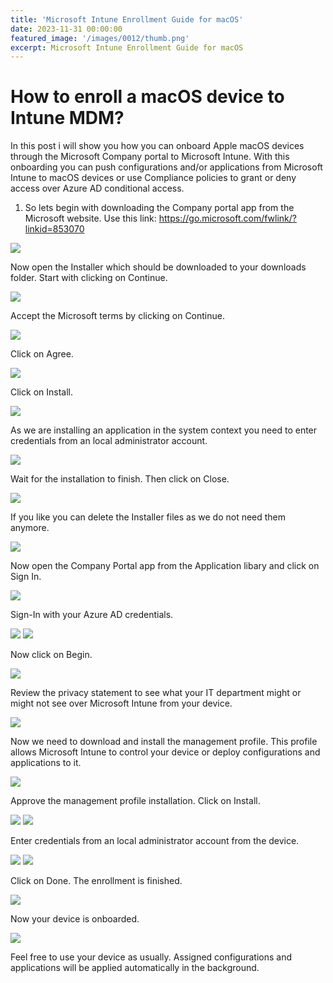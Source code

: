 ```yaml
---
title: 'Microsoft Intune Enrollment Guide for macOS'
date: 2023-11-31 00:00:00
featured_image: '/images/0012/thumb.png'
excerpt: Microsoft Intune Enrollment Guide for macOS
---
```


# How to enroll a macOS device to Intune MDM?

In this post i will show you how you can onboard Apple macOS devices through the Microsoft Company portal to Microsoft Intune. With this onboarding you can push configurations and/or applications from Microsoft Intune to macOS devices or use Compliance policies to grant or deny access over Azure AD conditional access.

1. So lets begin with downloading the Company portal app from the Microsoft website. Use this link: https://go.microsoft.com/fwlink/?linkid=853070

![](/images/0012/1.png)

Now open the Installer which should be downloaded to your downloads folder. Start with clicking on Continue.

![](/images/0012/2.png)

Accept the Microsoft terms by clicking on Continue.

![](/images/0012/3.png)

Click on Agree.

![](/images/0012/4.png)

Click on Install.

![](/images/0012/5.png)

As we are installing an application in the system context you need to enter credentials from an local administrator account.

![](/images/0012/6.png)

Wait for the installation to finish. Then click on Close.

![](/images/0012/7.png)

If you like you can delete the Installer files as we do not need them anymore.

![](/images/0012/8.png)

Now open the Company Portal app from the Application libary and click on Sign In.

![](/images/0012/9.png)

Sign-In with your Azure AD credentials.

![](/images/0012/10.png)
![](/images/0012/11.png)

Now click on Begin.

![](/images/0012/12.png)

Review the privacy statement to see what your IT department might or might not see over Microsoft Intune from your device.

![](/images/0012/13.png)

Now we need to download and install the management profile. This profile allows Microsoft Intune to control your device or deploy configurations and applications to it.

![](/images/0012/14.png)

Approve the management profile installation. Click on Install.

![](/images/0012/15.png)
![](/images/0012/16.png)

Enter credentials from an local administrator account from the device.

![](/images/0012/17.png)
![](/images/0012/18.png)

Click on Done. The enrollment is finished.

![](/images/0012/19.png)

Now your device is onboarded.

![](/images/0012/20.png)

Feel free to use your device as usually. Assigned configurations and applications will be applied automatically in the background.
